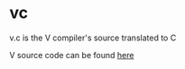 # vc
v.c is the V compiler's source translated to C

V source code can be found [here](https://github.com/vlang/v)
